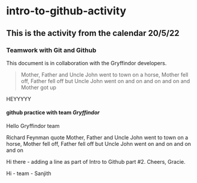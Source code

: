 # intro-to-github-activity
## This is the activity from the calendar 20/5/22

### Teamwork with Git and Github
This document is in collaboration with the Gryffindor developers.


> Mother, Father and Uncle John went to town on a horse, Mother fell off, Father fell off but Uncle John went on and on and on and on
> and Mother got up 

HEYYYYY

#### github practice with team ***Gryffindor***
Hello Gryffindor team

Richard Feynman quote
Mother, Father and Uncle John went to town on a horse, Mother fell off, Father fell off but Uncle John went on and on and on and on

Hi there - adding a line as part of Intro to Github part #2.  Cheers, Gracie.

Hi - team - Sanjith
